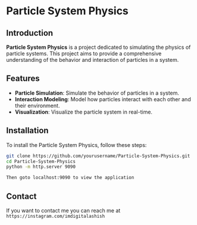 
# Particle System Physics

## Introduction

**Particle System Physics** is a project dedicated to simulating the physics of particle systems. This project aims to provide a comprehensive understanding of the behavior and interaction of particles in a system.

## Features

- **Particle Simulation**: Simulate the behavior of particles in a system.
- **Interaction Modeling**: Model how particles interact with each other and their environment.
- **Visualization**: Visualize the particle system in real-time.

## Installation

To install the Particle System Physics, follow these steps:

```bash
git clone https://github.com/yourusername/Particle-System-Physics.git
cd Particle-System-Physics
python -m http.server 9090

Then goto localhost:9090 to view the application
```



## Contact

If you want to contact me you can reach me at `https://instagram.com/imdigitalashish`


